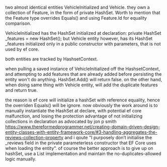 two almost identical entities VehicleInitialized and Vehicle. they own a collection of Feature, in the form of private HashSet. Worth to mention that the Feature type overrides Equals() and using Feature.Id for equality comparison.

VehicleInitialized has the HashSet initialized at declaration: private HashSet<Feature> _features = new HashSet<Feature>();
but Vehicle entity however, has its HashSet<Feature> _features initialized only in a public constructor with parameters, that is not used by ef core.

both entities are tracked by HashsetContext.

when pulling a saved instance of VehicleInitialized off the HashsetContext, and attempting to add features that are already added before persisting the entity won't do anything. HashSet.Add() will return false.
on the other hand, when doing same thing with Vehicle entity, will add the duplicate features and return true.

the reason is ef core will initialize a hashSet with reference equality, hence the overriden Equals() will be ignore. now obviously the work around is to manually instantiate the HashSet at declare, with potential ef core malfunction, and losing the protection advantage of not initializing collections in declaration as advocated by jon p smith https://www.thereformedprogrammer.net/creating-domain-driven-design-entity-classes-with-entity-framework-core/#3-handling-aggregates-the-reviews-collection-property and i qoute "I purposely don’t initialise the _reviews field in the private parameterless constructor that EF Core uses when loading the entity". of course the better approach is to give up on hashSet, use a List implementation and maintain the no-duplicates-allowed logic manually.
